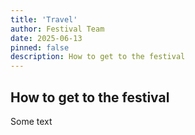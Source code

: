 ```yaml
---
title: 'Travel'
author: Festival Team
date: 2025-06-13
pinned: false
description: How to get to the festival
---
```


<script>
    import Action from '$lib/Action.svelte'
    import Button from '$lib/Button.svelte'
    import Image from  '$lib/Image.svelte'
</script>

## How to get to the festival

Some text

